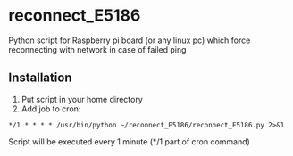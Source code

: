 # reconnect_E5186
Python script for Raspberry pi board (or any linux pc) which force reconnecting with network in case of failed ping

## Installation
  1. Put script in your home directory
  2. Add job to cron:
  
    */1 * * * * /usr/bin/python ~/reconnect_E5186/reconnect_E5186.py 2>&1
    
  Script will be executed every 1 minute (*/1 part of cron command)

